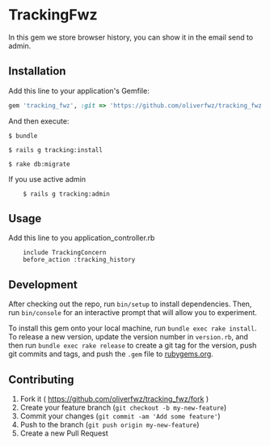 # TrackingFwz

In this gem we store browser history, you can show it in the email send to admin.

## Installation

Add this line to your application's Gemfile:

```ruby
gem 'tracking_fwz', :git => 'https://github.com/oliverfwz/tracking_fwz.git'
```

And then execute:

    $ bundle

    $ rails g tracking:install

    $ rake db:migrate

If you use active admin
		
		$ rails g tracking:admin

## Usage

Add this line to you application_controller.rb

		include TrackingConcern
		before_action :tracking_history

## Development

After checking out the repo, run `bin/setup` to install dependencies. Then, run `bin/console` for an interactive prompt that will allow you to experiment.

To install this gem onto your local machine, run `bundle exec rake install`. To release a new version, update the version number in `version.rb`, and then run `bundle exec rake release` to create a git tag for the version, push git commits and tags, and push the `.gem` file to [rubygems.org](https://rubygems.org).

## Contributing

1. Fork it ( https://github.com/oliverfwz/tracking_fwz/fork )
2. Create your feature branch (`git checkout -b my-new-feature`)
3. Commit your changes (`git commit -am 'Add some feature'`)
4. Push to the branch (`git push origin my-new-feature`)
5. Create a new Pull Request
